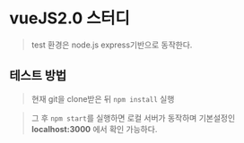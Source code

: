 # vueJS2.0 스터디 
> test 환경은 node.js express기반으로 동작한다.
## 테스트 방법
> 현재 git을 clone받은 뒤 ```npm install``` 실행 

> 그 후 ```npm start```를 실행하면 로컬 서버가 동작하며 기본설정인 **localhost:3000** 에서 확인 가능하다.
